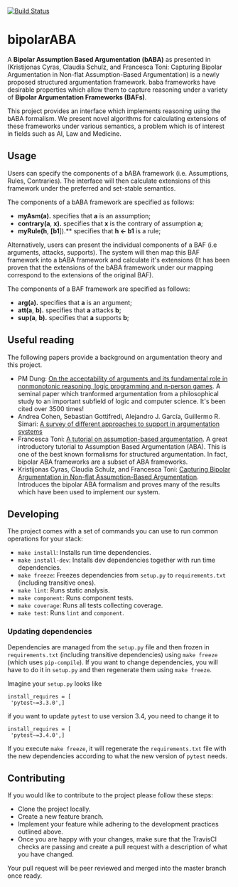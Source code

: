 
[![Build Status](https://travis-ci.com/AminKaram/FYP.svg?token=WUKwGEsuG3EUbwasy9R8&branch=master)](https://travis-ci.com/AminKaram/FYP)  
# bipolarABA  
  
  A **Bipolar Assumption Based Argumentation (bABA)** as presented in (Kristijonas Cyras, Claudia Schulz, and Francesca Toni: Capturing Bipolar Argumentation in Non-flat Assumption-Based Argumentation) is a newly proposed structured argumentation framework. baba frameworks have desirable properties which allow them to capture reasoning under a variety of **Bipolar Argumentation Frameworks (BAFs)**.
  

This project provides an interface which implements reasoning using the bABA formalism. We present novel algorithms for calculating extensions of these frameworks under various semantics, a problem which is of interest in fields such as AI, Law and Medicine. 



## Usage
Users can specify the components of a bABA framework (i.e. Assumptions, Rules, Contraries). The interface will then calculate extensions of this framework under the preferred and set-stable semantics. 

The components of a bABA framework are specified as follows:
-   **myAsm(a).**  specifies that  **a**  is an assumption;
-   **contrary(a**,  **x).**  specifies that  **x**  is the contrary of assumption  **a**;
-   **myRule(h**,  **[b1**]).**  specifies that  **h <- b1** is a rule;

Alternatively, users can present the individual components of a BAF (i.e arguments, attacks, supports). The system will then map this BAF framework into a bABA framework and calculate it's extensions (It has been proven that the extensions of the bABA framework under our mapping correspond to the extensions of the original BAF).
  
The components of a BAF framework are specified as follows:

-   **arg(a).**  specifies that  **a**  is an argument;
-   **att(a**,  **b).**  specifies that  **a**  attacks  **b**;
-   **sup(a**,  **b).**  specifies that  **a**  supports  **b**;

## Useful reading

The following papers provide a background on argumentation theory and this project. 

 - PM Dung: [On the acceptability of arguments and its fundamental role in nonmonotonic reasoning, logic programming and n-person games](https://www.sciencedirect.com/science/article/pii/000437029400041X). A seminal paper which tranformed argumentation from a philosophical study to an important subfield of logic and computer science. It's been cited over 3500 times!
 -  Andrea Cohen, Sebastian Gottifredi, Alejandro J. García, Guillermo R. Simari: [A survey of different approaches to support in argumentation systems](https://www.cambridge.org/core/journals/knowledge-engineering-review/article/a-survey-of-different-approaches-to-support-in-argumentation-systems/FB2BCF2F29B88594F1B8570075D17D38)
 - Francesca Toni: [A tutorial on assumption-based argumentation](https://www.tandfonline.com/doi/abs/10.1080/19462166.2013.869878). A great introductory tutorial to Assumption Based Argumentation (ABA). This is one of the best known formalisms for structured argumentation. In fact, bipolar ABA frameworks are a subset of ABA frameworks. 
 - Kristijonas Cyras, Claudia Schulz, and Francesca Toni: [Capturing Bipolar Argumentation in Non-flat Assumption-Based Argumentation](https://www.sciencedirect.com/science/article/pii/000437029400041X). Introduces the bipolar ABA formalism and proves many of the results which have been used to implement our system.

## Developing  
  
The project comes with a set of commands you can use to run common operations for your stack:  
  
 - `make install`: Installs run time dependencies.  
 - `make install-dev`: Installs dev dependencies together with run time dependencies.  
 - `make freeze`: Freezes dependencies from `setup.py` to `requirements.txt` (including transitive ones).  
 - `make lint`: Runs static analysis.  
 - `make component`: Runs component tests.  
 - `make coverage`: Runs all tests collecting coverage.  
 - `make test`: Runs `lint` and `component`.  
  
### Updating dependencies  
  
Dependencies are managed from the `setup.py` file and then frozen in `requirements.txt` (including transitive dependencies) using `make freeze` (which uses `pip-compile`). If you want to change dependencies, you will have to do it in `setup.py` and then regenerate them using `make freeze`.  
  
Imagine your `setup.py` looks like  
  
```  
install_requires = [  
 'pytest~=3.3.0',]  
```  
  
if you want to update `pytest` to use version 3.4, you need to change it to  
  
```  
install_requires = [  
 'pytest~=3.4.0',]  
```  
  
If you execute `make freeze`, it will regenerate the `requirements.txt` file with the new dependencies according to what the new version of `pytest` needs.  
  

## Contributing

If you would like to contribute to the project please follow these steps:

 - Clone the project locally.
 - Create a new feature branch.
 - Implement your feature while adhering to the development practices outlined above.
 - Once you are happy with your changes, make sure that the TravisCI checks are passing and create a pull request with a description of what you have changed.  
 
 Your pull request will be peer reviewed and merged into the master branch once ready.